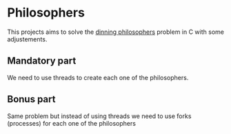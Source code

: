 # Philosophers

This projects aims to solve the [dinning philosophers](https://en.wikipedia.org/wiki/Dining_philosophers_problem) problem in C with some adjustements.

## Mandatory part

We need to use threads to create each one of the philosophers.

## Bonus part

Same problem but instead of using threads we need to use forks (processes) for each one of the philosophers
